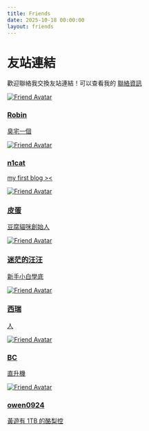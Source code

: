 ```yaml
---
title: Friends
date: 2025-10-18 00:00:00
layout: friends
---
```


# 友站連結

歡迎聯絡我交換友站連結！可以查看我的 [<u>聯絡資訊</u>](https://yimang.tw/about/)

<div class="friends-container">

<div class="friend-card">
  <a href="https://robin-tw.me/" target="_blank">
    <img src="https://robin-tw.me/avatar.jpg" alt="Friend Avatar" class="friend-avatar">
    <div class="friend-info">
      <h3 class="friend-name">Robin</h3>
      <p class="friend-desc">臭宅一個</p>
    </div>
  </a>
</div>

<div class="friend-card">
  <a href="https://n1cat.xyz" target="_blank">
    <img src="https://api.n1cat.xyz/api/v2/objects/avatar/f05glkbbc2o13i0fmr.jpg" alt="Friend Avatar" class="friend-avatar">
    <div class="friend-info">
      <h3 class="friend-name">n1cat</h3>
      <p class="friend-desc">my first blog &gt;&lt;</p>
    </div>
  </a>
</div>

<div class="friend-card">
  <a href="https://bruh0422.xyz/" target="_blank">
    <img src="images/friends/bruh0422.webp" alt="Friend Avatar" class="friend-avatar">
    <div class="friend-info">
      <h3 class="friend-name">皮蛋</h3>
      <p class="friend-desc">豆腐貓咪創始人</p>
    </div>
  </a>
</div>

<div class="friend-card">
  <a href="https://peterqgogzq.dpdns.org/" target="_blank">
    <img src="images/friends/peter.webp" alt="Friend Avatar" class="friend-avatar">
    <div class="friend-info">
      <h3 class="friend-name">迷茫的汪汪</h3>
      <p class="friend-desc">新手小白學底</p>
    </div>
  </a>
</div>

<div class="friend-card">
  <a href="https://blog.cre0809.com" target="_blank">
    <img src="images/friends/cre.webp" alt="Friend Avatar" class="friend-avatar">
    <div class="friend-info">
      <h3 class="friend-name">西瑞</h3>
      <p class="friend-desc">人</p>
    </div>
  </a>
</div>

<div class="friend-card">
  <a href="https://bcxy.me/" target="_blank">
    <img src="images/friends/bc.webp" alt="Friend Avatar" class="friend-avatar">
    <div class="friend-info">
      <h3 class="friend-name">BC</h3>
      <p class="friend-desc">直升機</p>
    </div>
  </a>
</div>

<div class="friend-card">
  <a href="https://owen0924.com/" target="_blank">
    <img src="images/friends/owen.webp" alt="Friend Avatar" class="friend-avatar">
    <div class="friend-info">
      <h3 class="friend-name">owen0924</h3>
      <p class="friend-desc">黃遊有 1TB 的酪梨控</p>
    </div>
  </a>
</div>

</div>